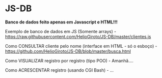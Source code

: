 # JS-DB
**Banco de dados feito apenas em Javascript e HTML!!!**

Exemplo de banco de dados em JS (Somente arrays) - https://raw.githubusercontent.com/HelioGiroto/JS-DB/master/clientes.js

Como CONSULTAR cliente pelo nome (interface em HTML - só o esboço) - https://github.com/HelioGiroto/JS-DB/blob/master/busca.html

Como VISUALIZAR registro por registro (tipo POO) - Amanhã....

Como ACRESCENTAR registro (usando CGI Bash) - ...
